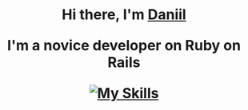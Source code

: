 <h1 align="center">Hi there, I'm <a href="https://daniilshat.ru/" target="_blank">Daniil</a>

I'm a novice developer on Ruby on Rails

[![My Skills](https://skillicons.dev/icons?i=js,html,css,wasm)](https://skillicons.dev)
